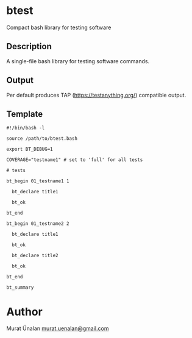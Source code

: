 # btest
Compact bash library for testing software

## Description
A single-file bash library for testing software commands. 

## Output
Per default produces TAP (https://testanything.org/) compatible output. 

## Template

```
#!/bin/bash -l

source /path/to/btest.bash

export BT_DEBUG=1

COVERAGE="testname1" # set to 'full' for all tests

# tests

bt_begin 01_testname1 1 

  bt_declare title1

  bt_ok

bt_end

bt_begin 01_testname2 2

  bt_declare title1

  bt_ok

  bt_declare title2

  bt_ok

bt_end

bt_summary
```

# Author
Murat Ünalan <murat.uenalan@gmail.com>


